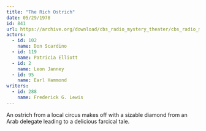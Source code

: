 ```yaml
---
title: "The Rich Ostrich"
date: 05/29/1978
id: 841
url: https://archive.org/download/cbs_radio_mystery_theater/cbs_radio_mystery_theater-0801-0850.zip/cbs_radio_mystery_theater-0801-0850%2Fcbsrmt_0841_the_rich_ostrich.mp3
actors:  
  - id: 102
    name: Don Scardino  
  - id: 119
    name: Patricia Elliott  
  - id: 2
    name: Leon Janney  
  - id: 95
    name: Earl Hammond
writers:  
  - id: 288
    name: Frederick G. Lewis
---
```

An ostrich from a local circus makes off with a sizable diamond from an Arab delegate leading to a delicious farcical tale.